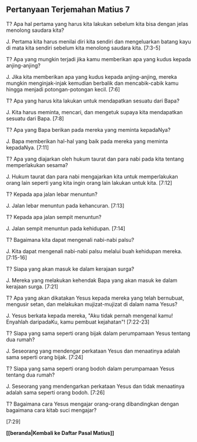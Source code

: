 ﻿## Pertanyaan Terjemahan Matius 7 ##

T? Apa hal pertama yang harus kita lakukan sebelum kita bisa dengan jelas menolong saudara kita?

J. Pertama kita harus menilai diri kita sendiri dan mengeluarkan batang kayu di mata kita sendiri sebelum kita menolong saudara kita. [7:3-5]

T? Apa yang mungkin terjadi jika kamu memberikan apa yang kudus kepada anjing-anjing?

J. Jika kita memberikan apa yang kudus kepada anjing-anjing, mereka mungkin menginjak-injak kemudian berbalik dan mencabik-cabik kamu hingga menjadi potongan-potongan kecil. [7:6]

T? Apa yang harus kita lakukan untuk mendapatkan sesuatu dari Bapa?

J. Kita harus meminta, mencari, dan mengetuk supaya kita mendapatkan sesuatu dari Bapa. [7:8]

T? Apa yang Bapa berikan pada mereka yang meminta kepadaNya?

J. Bapa memberikan hal-hal yang baik pada mereka yang meminta kepadaNya. [7:11]

T? Apa yang diajarkan oleh hukum taurat dan para nabi pada kita tentang memperlakukan sesama?

J. Hukum taurat dan para nabi mengajarkan kita untuk memperlakukan orang lain seperti yang kita ingin orang lain lakukan untuk kita. [7:12]

T? Kepada apa jalan lebar menuntun?

J. Jalan lebar menuntun pada kehancuran. [7:13]

T? Kepada apa jalan sempit menuntun?

J. Jalan sempit menuntun pada kehidupan. [7:14]

T? Bagaimana kita dapat mengenali nabi-nabi palsu?

J. Kita dapat mengenali nabi-nabi palsu melalui buah kehidupan mereka. [7:15-16]

T? Siapa yang akan masuk ke dalam kerajaan surga?

J. Mereka yang melakukan kehendak Bapa yang akan masuk ke dalam kerajaan surga. [7:21]

T? Apa yang akan dikatakan Yesus kepada mereka yang telah bernubuat, mengusir setan, dan melakukan mujizat-mujizat di dalam nama Yesus?

J. Yesus berkata kepada mereka, "Aku tidak pernah mengenal kamu! Enyahlah daripadaKu, kamu pembuat kejahatan"! [7:22-23]

T? Siapa yang sama seperti orang bijak dalam perumpamaan Yesus tentang dua rumah?

J. Seseorang yang mendengar perkataan Yesus dan menaatinya adalah sama seperti orang bijak. [7:24]

T? Siapa yang sama seperti orang bodoh dalam perumpamaan Yesus tentang dua rumah?

J. Seseorang yang mendengarkan perkataan Yesus dan tidak menaatinya adalah sama seperti orang bodoh. [7:26]

T? Bagaimana cara Yesus mengajar orang-orang dibandingkan dengan bagaimana cara kitab suci mengajar?

 [7:29]

__[[beranda|Kembali ke Daftar Pasal Matius]]__

